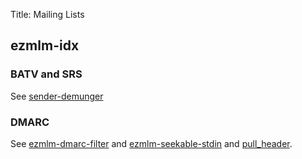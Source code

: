 Title: Mailing Lists

## ezmlm-idx

### BATV and SRS

See [sender-demunger](files/bin/sender-demunger)


### DMARC

See [ezmlm-dmarc-filter](files/bin/ezmlm-dmarc-filter) and
[ezmlm-seekable-stdin](files/bin/ezmlm-seekable-stdin) and
[pull_header](files/lib/pull_header.pm).
